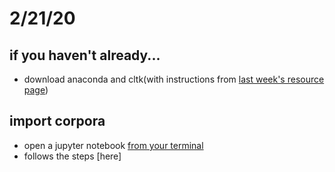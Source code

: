 # 2/21/20

## if you haven't already... 
- download anaconda and cltk(with instructions from [last week's resource page](/resources/feb14.md))

## import corpora

- open a jupyter notebook [from your terminal](/resources/runcltk)
- follows the steps [here]
